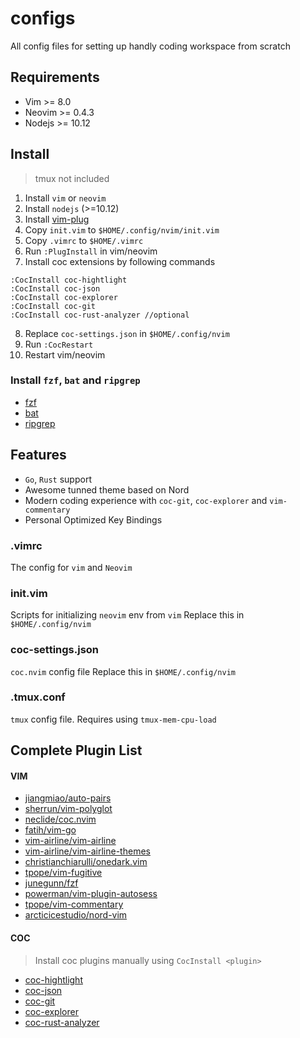 # configs

All config files for setting up handly coding workspace from scratch

## Requirements
- Vim >= 8.0
- Neovim >= 0.4.3
- Nodejs >= 10.12

## Install

> tmux not included

1. Install `vim` or `neovim`
2. Install `nodejs` (>=10.12) 
3. Install [vim-plug](https://github.com/junegunn/vim-plug)
4. Copy `init.vim` to `$HOME/.config/nvim/init.vim`
5. Copy `.vimrc` to `$HOME/.vimrc` 
6. Run `:PlugInstall` in vim/neovim
7. Install coc extensions by following commands
```
:CocInstall coc-hightlight
:CocInstall coc-json
:CocInstall coc-explorer
:CocInstall coc-git
:CocInstall coc-rust-analyzer //optional
```
8. Replace `coc-settings.json` in `$HOME/.config/nvim`
9. Run `:CocRestart`
10. Restart vim/neovim

### Install `fzf`, `bat` and `ripgrep`
- [fzf](https://github.com/junegunn/fzf)
- [bat](https://github.com/sharkdp/bat)
- [ripgrep](https://github.com/BurntSushi/ripgrep)

## Features
- `Go`, `Rust` support
- Awesome tunned theme based on Nord
- Modern coding experience with `coc-git`, `coc-explorer` and `vim-commentary`
- Personal Optimized Key Bindings

### .vimrc
The config for `vim` and `Neovim`

### init.vim
Scripts for initializing `neovim` env from `vim`
Replace this in `$HOME/.config/nvim`

### coc-settings.json

`coc.nvim` config file
Replace this in `$HOME/.config/nvim`

### .tmux.conf
`tmux` config file. Requires using `tmux-mem-cpu-load`

## Complete Plugin List

#### VIM

- [jiangmiao/auto-pairs](https://github.com/jiangmiao/auto-pairs)
- [sherrun/vim-polyglot](https://github.com/sheerun/vim-polyglot)
- [neclide/coc.nvim](https://github.com/neoclide/coc.nvim)
- [fatih/vim-go](https://github.com/fatih/vim-go)
- [vim-airline/vim-airline](https://github.com/vim-airline/vim-airline)
- [vim-airline/vim-airline-themes](https://github.com/vim-airline/vim-airline-themes)
- [christianchiarulli/onedark.vim](https://github.com/christianchiarulli/onedark.vim) 
- [tpope/vim-fugitive](https://github.com/tpope/vim-fugitive)
- [junegunn/fzf](https://github.com/junegunn/fzf)
- [powerman/vim-plugin-autosess](https://github.com/powerman/vim-plugin-autosess)
- [tpope/vim-commentary](https://github.com/tpope/vim-commentary)
- [arcticicestudio/nord-vim](https://github.com/arcticicestudio/nord-vim)

#### COC

> Install coc plugins manually using `CocInstall <plugin>`

- [coc-hightlight](https://github.com/neoclide/coc-highlight)
- [coc-json](https://github.com/neoclide/coc-json)
- [coc-git](https://github.com/neoclide/coc-git)
- [coc-explorer](https://github.com/weirongxu/coc-explorer)
- [coc-rust-analyzer](https://github.com/fannheyward/coc-rust-analyzer)

